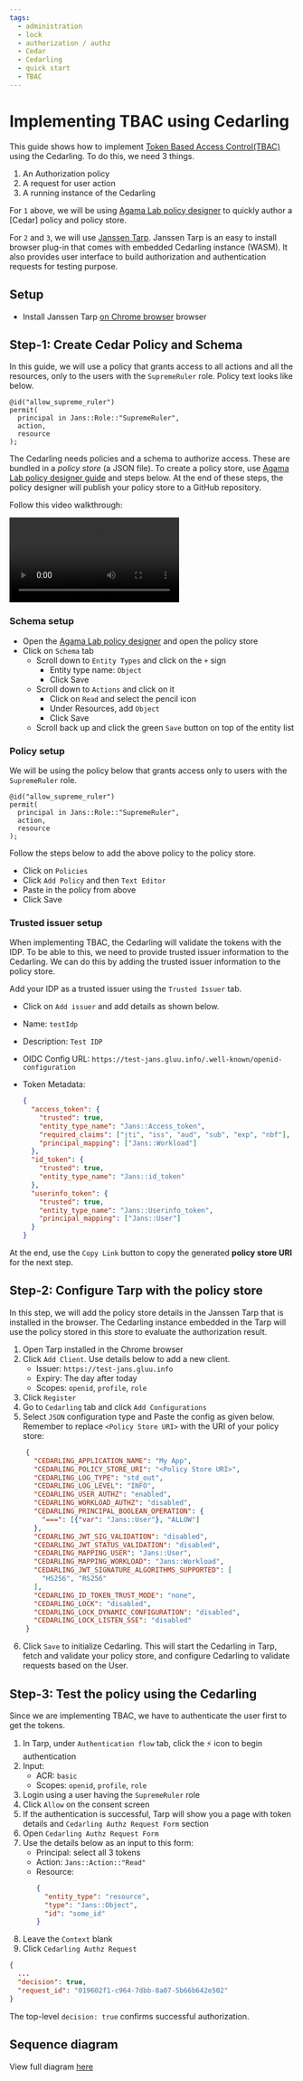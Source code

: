 ```yaml
---
tags:
  - administration
  - lock
  - authorization / authz
  - Cedar
  - Cedarling
  - quick start
  - TBAC
---
```


# Implementing TBAC using Cedarling

This guide shows how to implement 
[Token Based Access Control(TBAC)](./cedarling-overview.md#token-based-access-control-tbac) using 
the Cedarling. To do this, we need 3 things. 

1. An Authorization policy
2. A request for user action
3. A running instance of the Cedarling

For `1` above, we will be using [Agama Lab policy designer](https://gluu.org/agama/authorization-policy-designer/) to quickly author
a [Cedar] policy and policy store.

For `2` and `3`, we will use [Janssen Tarp](https://github.com/JanssenProject/jans/blob/main/demos/janssen-tarp/README.md). Janssen Tarp is an easy to install browser
plug-in that comes with embedded Cedarling instance (WASM). It also provides
user interface to build authorization and authentication requests for testing
purpose.

## Setup

- Install Janssen Tarp [on Chrome browser](https://github.com/JanssenProject/jans/blob/main/demos/janssen-tarp/README.md#releases) browser

## Step-1: Create Cedar Policy and Schema

In this guide, we will use a policy that grants access to all actions and all
the resources, only to the users with the `SupremeRuler` role. Policy text 
looks like below.

```
@id("allow_supreme_ruler")
permit(
  principal in Jans::Role::"SupremeRuler",
  action,
  resource
);
```

The Cedarling needs policies and a schema to authorize access. 
These are bundled in a *policy store* (a JSON file). To create a policy store, 
use [Agama Lab policy designer guide](https://gluu.org/agama/authorization-policy-designer/) 
and steps below. At the end of these steps, the policy
designer will publish your policy store to a GitHub repository. 

Follow this video walkthrough:

![agama-lab-policy-store](../assets/agama-lab-policy-store.mp4)

### Schema setup

  - Open the [Agama Lab policy designer](https://cloud.gluu.org/agama-lab/dashboard/policy_store)
  and open the policy store
  - Click on `Schema` tab
    - Scroll down to `Entity Types` and click on the `+` sign
      - Entity type name: `Object`
      - Click Save
    - Scroll down to `Actions` and click on it  
      - Click on `Read` and select the pencil icon
      - Under Resources, add `Object`
      - Click Save
    - Scroll back up and click the green `Save` button on top of the entity list

### Policy setup

  We will be using the policy below that grants access only to users with 
  the `SupremeRuler` role.

  ```
  @id("allow_supreme_ruler")
  permit(
    principal in Jans::Role::"SupremeRuler",
    action,
    resource
  );
  ```

  Follow the steps below to add the above policy to the policy store.

  - Click on `Policies`
  - Click `Add Policy` and then `Text Editor`
  - Paste in the policy from above
  - Click Save

### Trusted issuer setup

  When implementing TBAC, the Cedarling will validate the tokens with the IDP.
  To be able to this, we need to provide trusted issuer information to the 
  Cedarling. We can do this by adding the trusted issuer information to the
  policy store.
  
  Add your IDP as a trusted issuer using the `Trusted Issuer` tab. 

  - Click on `Add issuer` and add details as shown below.
   - Name: `testIdp`
   - Description: `Test IDP`
   - OIDC Config URL: `https://test-jans.gluu.info/.well-known/openid-configuration`
   - Token Metadata:

     ```json
     {
       "access_token": {
         "trusted": true,
         "entity_type_name": "Jans::Access_token",
         "required_claims": ["jti", "iss", "aud", "sub", "exp", "nbf"],
         "principal_mapping": ["Jans::Workload"]
       },
       "id_token": {
         "trusted": true,
         "entity_type_name": "Jans::id_token"
       },
       "userinfo_token": {
         "trusted": true,
         "entity_type_name": "Jans::Userinfo_token",
         "principal_mapping": ["Jans::User"]
       }
     }
     ```

At the end, use the `Copy Link` button to copy the generated 
**policy store URI** for the next step.

## Step-2: Configure Tarp with the policy store 

In this step, we will add the policy store details in the Janssen Tarp that is
installed in the browser. The Cedarling instance embedded in the Tarp will
use the policy stored in this store to evaluate the authorization result.

1. Open Tarp installed in the Chrome browser 
2. Click `Add Client`. Use details below to add a new client.
   * Issuer: `https://test-jans.gluu.info`
   * Expiry: The day after today 
   * Scopes: `openid`, `profile`, `role`
3. Click `Register`
4. Go to `Cedarling` tab and click `Add Configurations`
5. Select `JSON` configuration type and Paste the config as given below. 
Remember to replace `<Policy Store URI>` with 
the URI of your policy store:

```json
    {
      "CEDARLING_APPLICATION_NAME": "My App",
      "CEDARLING_POLICY_STORE_URI": "<Policy Store URI>",
      "CEDARLING_LOG_TYPE": "std_out",
      "CEDARLING_LOG_LEVEL": "INFO",
      "CEDARLING_USER_AUTHZ": "enabled",
      "CEDARLING_WORKLOAD_AUTHZ": "disabled",
      "CEDARLING_PRINCIPAL_BOOLEAN_OPERATION": {
        "===": [{"var": "Jans::User"}, "ALLOW"]
      },
      "CEDARLING_JWT_SIG_VALIDATION": "disabled",
      "CEDARLING_JWT_STATUS_VALIDATION": "disabled",
      "CEDARLING_MAPPING_USER": "Jans::User",
      "CEDARLING_MAPPING_WORKLOAD": "Jans::Workload",
      "CEDARLING_JWT_SIGNATURE_ALGORITHMS_SUPPORTED": [
        "HS256", "RS256"
      ],
      "CEDARLING_ID_TOKEN_TRUST_MODE": "none",
      "CEDARLING_LOCK": "disabled",
      "CEDARLING_LOCK_DYNAMIC_CONFIGURATION": "disabled",
      "CEDARLING_LOCK_LISTEN_SSE": "disabled"
    }
```

6.  Click `Save` to initialize Cedarling. This will start the Cedarling in Tarp,
 fetch and validate your policy store, and configure Cedarling to validate requests based on the User. 

## Step-3: Test the policy using the Cedarling

Since we are implementing TBAC, we have to authenticate the user first to get
the tokens. 

1. In Tarp, under `Authentication flow` tab, click the ⚡ icon to begin authentication
2. Input:
   * ACR: `basic`
   * Scopes: `openid`, `profile`, `role`
3. Login using a user having the `SupremeRuler` role
4. Click `Allow` on the consent screen
5. If the authentication is successful, Tarp will show you a page with token details and `Cedarling Authz Request Form` section
5. Open `Cedarling Authz Request Form`
6. Use the details below as an input to this form:
   * Principal: select all 3 tokens
   * Action: `Jans::Action::"Read"`
   * Resource:
     ```json
     {
       "entity_type": "resource",
       "type": "Jans::Object",
       "id": "some_id"
     }
     ```
7. Leave the `Context` blank
7. Click `Cedarling Authz Request`


```json title="Sample Response"
{
  ...
  "decision": true,
  "request_id": "019602f1-c964-7dbb-8a07-5b66b642e502"
}
```

The top-level `decision: true` confirms successful authorization.

## Sequence diagram

View full diagram [here](https://sequencediagram.org/index.html#initialData=C4S2BsFMAIGFICYEMBO4QDsDm0kYdACqoAOAUGSaqAMYhUbDQBCKA9gO4DOkKl1IOgybEU5Kilr08TAIIBXYAAtoAZV4A3XhVaceKALQA+USQBc0AKKNe0BcrWbbNNhgBmILGVPH7K9ShaKBYAIgCeGEgAtoJw6JCM0ABKkFggXMAoSKCu0GR+joG8xqYWsPGJAJIhuPiONCiQwGS63MUmpBbWwLbwyGiYOABGbGzAGVkk0C7unt6kvor+TsHQAOKWhNAA9ABWeFwGSEvbjRkaAIx7HADWXPlLhUElndAAUgDqANKq82IvYgslQwYBASHQAC8YH1UOhsC12G1DB1AWpgNRcEs2CgQBDsiBcm5wJw-iRFg4AkELBstnsDkcTmdgJdtsdlNjcZAAPwAOj5DwpKwB5h2NHB4CGSBoNy5LgQkAAvHyeaTycsiqsaTt9hhDmylKdIOcrsA2DcEgL1c8USKAN4AIilNCNXAA+qbzRh7RYADyfQhGAC+OkR+mFZUQsMGdiWEIAFCQcRghOCADS4Gg5DDps5seQoZ3pmY9AAewAAlKqjK19BH+nCcCFIHQuASMEA)
